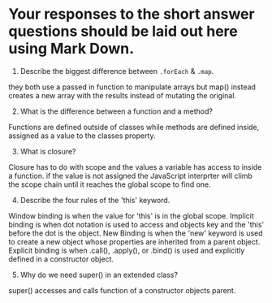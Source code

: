 # Your responses to the short answer questions should be laid out here using Mark Down.
1. Describe the biggest difference between `.forEach` & `.map`.

they both use a passed in function to manipulate arrays but map() instead creates a new array with the results instead of mutating the original.

2. What is the difference between a function and a method?

Functions are defined outside of classes while methods are defined inside, assigned as a value to the classes property.

3. What is closure?

Closure has to do with scope and the values a variable has access to inside a function. if the value is not assigned the JavaScript interprter will climb the scope chain until it reaches the global scope to find one.

4. Describe the four rules of the 'this' keyword.

Window binding is when the value for 'this' is in the global scope. Implicit binding is when dot notation is used to access and objects key and the 'this' before the dot is the object. New Binding is when the 'new' keyword is used to create a new object whose properties are inherited from a parent object. Explicit binding is when .call(), .apply(), or .bind() is used and explicitly defined in a constructor object. 

5. Why do we need super() in an extended class?

super() accesses and calls function of a constructor objects parent. 
